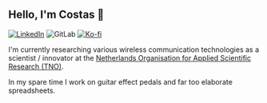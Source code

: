 ## Hello, I'm Costas 👋
<!--
[![Website](https://img.shields.io/website?url=https%3A%2F%2Fcostas.kokke.eu&label=Website)](https://costas.kokke.eu)-->
[![LinkedIn](https://img.shields.io/badge/LinkedIn-costaskokke-0077B5?logo=linkedin)](https://www.linkedin.com/in/costaskokke/)<!--
[![Follow](https://img.shields.io/github/followers/CostasAK.svg?label=Follow&logo=github)](https://github.com/CostasAK)-->
![GitLab](https://img.shields.io/badge/GitLab-CostasAK-FCA121?logo=GitLab)
[![Ko-fi](https://img.shields.io/badge/ko--fi-costas-F16061?logo=ko-fi)](https://ko-fi.com/costas)

I'm currently researching various wireless communication technologies as a scientist / innovator at the [Netherlands Organisation for Applied Scientific Research (TNO)](https://www.tno.nl/en/).

In my spare time I work on guitar effect pedals and far too elaborate spreadsheets.
<!--
Uncomment when basic website is done.
In my spare time I work on [guitar effect pedals](https://gfx.kokke.eu/) and far too elaborate spreadsheets.
-->

<!--
**CostasAK/CostasAK** is a ✨ _special_ ✨ repository because its `README.md` (this file) appears on your GitHub profile.

Here are some ideas to get you started:

- 🔭 I’m currently working on ...
- 🌱 I’m currently learning ...
- 👯 I’m looking to collaborate on ...
- 🤔 I’m looking for help with ...
- 💬 Ask me about ...
- 📫 How to reach me: ...
- 😄 Pronouns: ...
- ⚡ Fun fact: ...
-->
